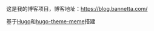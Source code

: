 这是我的博客项目，博客地址：https://blog.bannetta.com/

基于[Hugo](https://gohugo.io/)和[hugo-theme-meme](https://github.com/reuixiy/hugo-theme-meme)搭建